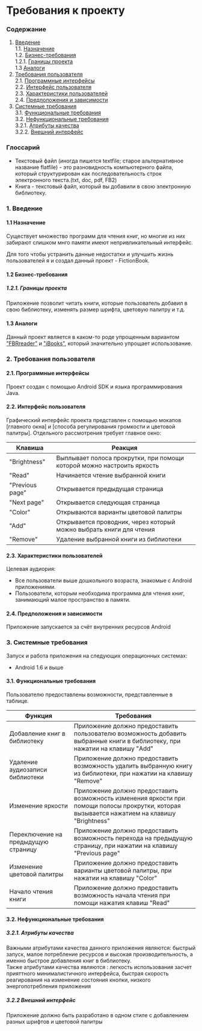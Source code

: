 # Требования к проекту
### Содержание
1. [Введение](#1) <br>
  1.1. [Назначение](#1.1) <br>
  1.2. [Бизнес-требования](#1.2) <br>
      1.2.1. [Границы проекта](#1.2.1) <br>
  1.3 [Аналоги](#1.3) <br>
2. [Требования пользователя](#2) <br>
  2.1. [Программные интерфейсы](#2.1) <br>
  2.2. [Интерфейс пользователя](#2.2) <br>
  2.3. [Характеристики пользователей](#2.3) <br>
  2.4. [Предположения и зависимости](#2.4) <br>
3. [Системные требования](#3.) <br>
  3.1. [Функциональные требования](#3.1) <br>
  3.2. [Нефункциональные требования](#3.2) <br>
     3.2.1. [Атрибуты качества](#3.2.1) <br>
     3.2.2. [Внешний интерфейс](#3.2.2) <br>

### Глоссарий
* Текстовый файл (иногда пишется textfile; старое альтернативное название flatfile) - это разновидность компьютерного файла, который структурирован как последовательность строк электронного текста.(txt, doc, pdf, FB2)
* Книга - текстовый файл, который вы добавили в свою электронную библиотеку.
  
### 1. Введение <a name="1"></a>
#### 1.1 Назначение <a name="1.1"></a>
Существует множество программ для чтения книг, но многие из них забирают слишком мнго памяти имеют непривликательный интерфейс.

Для того чтобы устранить данные недостатки и улучшить жизнь пользователей я и создал данный проект - FictionBook.
#### 1.2 Бизнес-требования <a name="1.2"></a>
##### 1.2.1. Границы проекта <a name="1.2.1"></a>
Приложение позволит читать книги, которые пользователь добавил в свою библиотеку, изменять размер шрифта, цветовую палитру и т.д.
#### 1.3 Аналоги <a name="1.3"></a>
Данный проект является в каком-то роде упрощенным вариантом ["FBRreader"](https://fbreader.org/ru/) и ["iBooks"](http://ibooks.ru/), который значительно упрощает использование.
### 2. Требования пользователя <a name="2"></a>
#### 2.1. Программные интерфейсы <a name="2.1"></a>
Проект создан с помощью Android SDK и языка программирования Java.
#### 2.2. Интерфейс пользователя <a name="2.2"></a>
Графический интерфейс проекта представлен с помощью мокапов [главного окна] и [способа регулирования громкости и цветовой палитры].
Отдельного рассмотрения требует главное окно:

Клавиша | Реакция
--- | ---
"Brightness" | Выплывает полоса прокрутки, при помощи которой можно настроить яркость
"Read" | Начинается чтение выбранной книги
"Previous page" | Открывается предыдущая страница
"Next page" | Открывается следующая страница
"Color" | Открываются варианты цветовой палитры
"Add" | Открывается проводник, через который можно выбрать книги для чтения
"Remove" | Удаление выбранной книги из библиотеки

#### 2.3. Характеристики пользователей <a name="2.3"></a>
Целевая аудиория:
* Все пользователи выше дошкольного возраста, знакомые с Android приложениями.
* Пользователи, которым необходима программа для чтения книг, занимающий малое пространство в памяти.
#### 2.4. Предположения и зависимости <a name="2.4"></a>
Приложение запускается за счёт внутренних ресурсов Android
### 3. Системные требования <a name="3"></a>
Запуск и работа приложения на следующих операционных системах:
* Android 1.6 и выше
#### 3.1. Функциональные требования <a name="3.1"></a>
Пользователю предоставлены возможности, представленные в таблице.

Функция | Требования
--- | ---
Добавление книг в библиотеку | Приложение должно предоставить пользователю возможность добавить выбранные книги в библиотеку, при нажатии на клавишу "Add"
Удаление аудиозаписи библиотеки | Приложение должно предоставить возможность удалить выбранную книгу из библиотеки, при нажатии на клавишу "Remove"
Изменение яркости | Приложение должно предоставить возможность изменения яркости  при помощи полосы прокрутки, которая вызывается нажатием на клавишу "Brightness"
Переключение на предыдущую страницу | Приложение должно предоставить возможность перехода на предыдущую страницу, при нажатии на клавишу "Previous page"
Изменение цветовой палитры | Приложение должно предоставить варианты цветовой палитры, при нажатии на клавишу "Color"
Начало чтения книги | Приложение должно предоставить возможность начала чтения при помощи нажатия клавиш "Read" 

#### 3.2. Нефункциональные требования <a name="3.2"></a>
  ##### 3.2.1. Атрибуты качества <a name="3.2.1"></a>
Важными атрибутами качества данного приложения являются: быстрый запуск, малое потребление ресурсов и высокая производительность, а именно быстрое добавления книг в библиотеку. <br/>
Также атрибутами качества являются : легкость использования засчет прияттного минималистичного интерфейса, быстрая скорость реагирования на изменение состояния кнопки, низкого энергопотребления приложения
  ##### 3.2.2 Внешний интерфейс <a name="3.2.2"></a>
Приложение должно быть разработано в одном стиле с добавлением разных шрифтов и цветовой палитры

